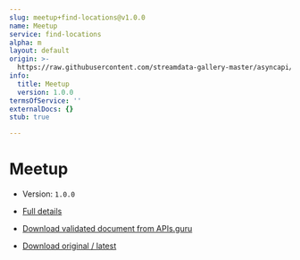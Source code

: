 ```yaml
---
slug: meetup+find-locations@v1.0.0
name: Meetup
service: find-locations
alpha: m
layout: default
origin: >-
  https://raw.githubusercontent.com/streamdata-gallery-master/asyncapi/master/_listings/meetup/meetup-find-locations-stream-async.md
info:
  title: Meetup
  version: 1.0.0
termsOfService: ''
externalDocs: {}
stub: true

---
```

# Meetup

* Version: `1.0.0`
* [Full details](../html/meetup+find-locations@v1.0.0.html)





* [Download validated document from APIs.guru](https://raw.githubusercontent.com/APIs-guru/asyncapi-directory/master/docs/APIs/meetup%2Bfind-locations%40v1.0.0.yaml)
* [Download original / latest](https://raw.githubusercontent.com/streamdata-gallery-master/asyncapi/master/_listings/meetup/meetup-find-locations-stream-async.md)

<script type="application/ld+json">
{
  "@context": "http://schema.org/",
  "@type": "WebAPI",

  "documentation": "",

  "name": "Meetup"
}
</script>
